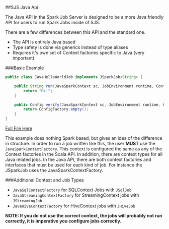 ##SJS Java Api

The Java API in the Spark Job Server is designed to be a more Java friendly API for users to run Spark Jobs
inside of SJS.

There are a few differences between this API and the standard one.

- The API is entirely Java based
- Type safety is done via generics instead of type aliases
- Requires it's own set of Context factories specific to Java (very important)

###Basic Example

```java
public class JavaHelloWorldJob implements JSparkJob<String> {

    public String run(JavaSparkContext sc, JobEnvironment runtime, Config data) {
        return "Hi!";
    }

    public Config verify(JavaSparkContext sc, JobEnvironment runtime, Config config) {
        return ConfigFactory.empty();
    }
}
```
[Full File Here](https://github.com/TimonSotiropoulos/spark-jobserver/blob/master/job-server-tests/src/main/java/spark/jobserver/JavaHelloWorldJob.java)

This example does nothing Spark based, but gives an idea of the difference in structure. In order to run a job
written like this, the user **MUST** use the `JavaSparkContextFactory`. This context is configured the same as
any of the Context factories in the Scala API. In addition, there are context types for all Java related jobs.
In the Java API, there are both context factories and interfaces that must be used for each kind of job.
For instance the JSparkJob uses the JavaSparkContextFactory.

###Additional Context and Job Types

- `JavaSqlContextFactory` for SQLContext Jobs with `JSqlJob`
- `JavaStreamingContextFactory` for StreamingContext jobs with `JStreamingJob`
- `JavaHiveContextFactory` for HiveContext jobs with `JHiveJob`

**NOTE: If you do not use the correct context, the jobs will probably not run correctly, it is imperative you configure
jobs correctly.**

